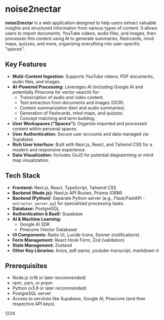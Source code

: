 # noise2nectar

**noise2nectar** is a web application designed to help users extract valuable insights and structured information from various types of content. It allows users to import documents, YouTube videos, audio files, and images, then processes this content using AI to generate summaries, flashcards, mind maps, quizzes, and more, organizing everything into user-specific "spaces".

## Key Features

*   **Multi-Content Ingestion:** Supports YouTube videos, PDF documents, audio files, and images.
*   **AI-Powered Processing:** Leverages AI (including Google AI and potentially Pinecone for vector search) for:
    *   Transcription of audio and video content.
    *   Text extraction from documents and images (OCR).
    *   Content summarization (text and audio summaries).
    *   Generation of flashcards, mind maps, and quizzes.
    *   Concept matching and term building.
*   **User Workspaces ("Spaces"):** Organize imported and processed content within personal spaces.
*   **User Authentication:** Secure user accounts and data managed via Supabase.
*   **Rich User Interface:** Built with Next.js, React, and Tailwind CSS for a modern and responsive experience.
*   **Data Visualization:** Includes GoJS for potential diagramming or mind map visualization.

## Tech Stack

*   **Frontend:** Next.js, React, TypeScript, Tailwind CSS
*   **Backend (Node.js):** Next.js API Routes, Prisma (ORM)
*   **Backend (Python):** Separate Python server (e.g., Flask/FastAPI - `extractor_server.py`) for specialized processing tasks.
*   **Database:** PostgreSQL
*   **Authentication & BaaS:** Supabase
*   **AI & Machine Learning:**
    *   Google AI SDK
    *   Pinecone (Vector Database)
*   **UI Components:** Radix UI, Lucide Icons, Sonner (notifications)
*   **Form Management:** React Hook Form, Zod (validation)
*   **State Management:** Zustand
*   **Other Key Libraries:** Axios, pdf-parse, youtube-transcript, markdown-it

##  Prerequisites

*   Node.js (v18 or later recommended)
*   npm, yarn, or pnpm
*   Python (v3.8 or later recommended)
*   PostgreSQL server
*   Access to services like Supabase, Google AI, Pinecone (and their respective API keys).


1234